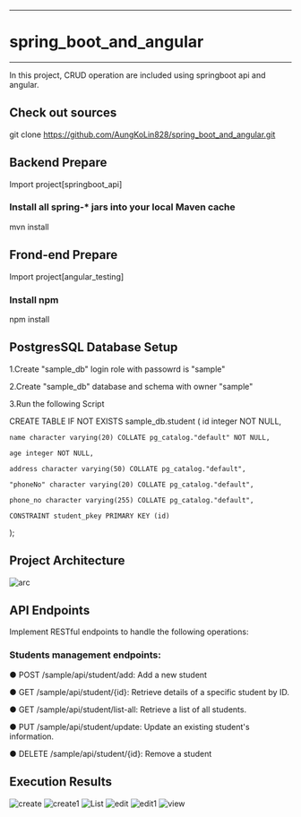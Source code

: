 ----------------------------------
# spring_boot_and_angular
-----------------------------------
In this project, CRUD operation are included using springboot api and angular.

## Check out sources

git clone https://github.com/AungKoLin828/spring_boot_and_angular.git

## Backend Prepare
Import project[springboot_api]

### Install all spring-* jars into your local Maven cache

mvn install

## Frond-end Prepare

Import project[angular_testing]

### Install npm
npm install

## PostgresSQL Database Setup
1.Create "sample_db" login role with passowrd is "sample"

2.Create "sample_db" database and schema with owner "sample"

3.Run the following Script

CREATE TABLE IF NOT EXISTS sample_db.student
(
    id integer NOT NULL,
    
    name character varying(20) COLLATE pg_catalog."default" NOT NULL,
    
    age integer NOT NULL,
    
    address character varying(50) COLLATE pg_catalog."default",
    
    "phoneNo" character varying(20) COLLATE pg_catalog."default",
    
    phone_no character varying(255) COLLATE pg_catalog."default",
    
    CONSTRAINT student_pkey PRIMARY KEY (id)
);

## Project Architecture

![arc](https://github.com/AungKoLin828/spring_boot_and_angular/assets/61590535/3a7e7843-90e3-4bc0-95ad-e3dbcafc5565)

## API Endpoints

Implement RESTful endpoints to handle the following operations:

### Students management endpoints:

● POST /sample/api/student/add: Add a new student

● GET /sample/api/student/{id}: Retrieve details of a specific student by ID.

● GET /sample/api/student/list-all: Retrieve a list of all students.

● PUT /sample/api/student/update: Update an existing student's information.

● DELETE /sample/api/student/{id}: Remove a student

## Execution Results
![create](https://github.com/AungKoLin828/spring_boot_and_angular/assets/61590535/0aae5031-2f35-4938-8be0-01e1d4fab69a)
![create1](https://github.com/AungKoLin828/spring_boot_and_angular/assets/61590535/3d695fb4-d91e-418b-8522-2f8f2f83a656)
![List](https://github.com/AungKoLin828/spring_boot_and_angular/assets/61590535/3cd1ba22-8b73-4db9-8af0-f04758249d96)
![edit](https://github.com/AungKoLin828/spring_boot_and_angular/assets/61590535/e62b4b05-57c5-435b-849a-46c72cb7887d)
![edit1](https://github.com/AungKoLin828/spring_boot_and_angular/assets/61590535/d4bb6ccf-0655-46d2-ab72-bc1e49842845)
![view](https://github.com/AungKoLin828/spring_boot_and_angular/assets/61590535/2d4d2990-a144-4ed2-8a77-78cefe2be496)

